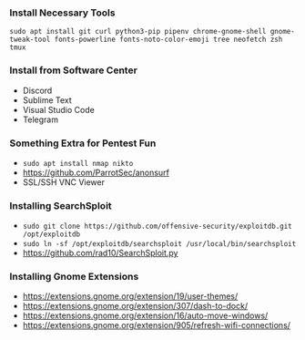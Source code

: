 ### Install Necessary Tools
`sudo apt install git curl python3-pip pipenv chrome-gnome-shell gnome-tweak-tool fonts-powerline fonts-noto-color-emoji tree neofetch zsh tmux`

### Install from Software Center
- Discord
- Sublime Text
- Visual Studio Code
- Telegram

### Something Extra for Pentest Fun
- `sudo apt install nmap nikto`
- https://github.com/ParrotSec/anonsurf
- SSL/SSH VNC Viewer

### Installing SearchSploit
- `sudo git clone https://github.com/offensive-security/exploitdb.git /opt/exploitdb`  
- `sudo ln -sf /opt/exploitdb/searchsploit /usr/local/bin/searchsploit`
- https://github.com/rad10/SearchSploit.py

### Installing Gnome Extensions
- https://extensions.gnome.org/extension/19/user-themes/
- https://extensions.gnome.org/extension/307/dash-to-dock/
- https://extensions.gnome.org/extension/16/auto-move-windows/
- https://extensions.gnome.org/extension/905/refresh-wifi-connections/

